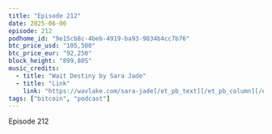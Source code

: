 ```yaml
---
title: "Episode 212"
date: 2025-06-06
episode: 212
podhome_id: "9e15cb8c-4beb-4919-ba93-9834b4cc7b76"
btc_price_usd: "105,500"
btc_price_eur: "92,250"
block_height: "899,805"
music_credits:
  - title: "Wait Destiny by Sara Jade"
  - title: "Link"
    link: "https://wavlake.com/sara-jade[/et_pb_text][/et_pb_column][/et_pb_row][/et_pb_section][et_pb_section"
tags: ["bitcoin", "podcast"]
---
```


Episode 212